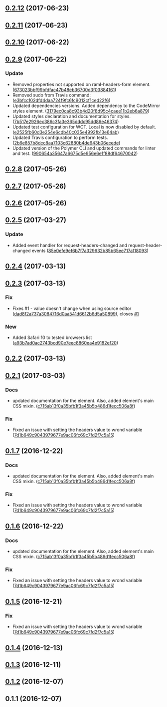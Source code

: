 <a name="0.2.12"></a>
## [0.2.12](https://github.com/advanced-rest-client/raml-request-headers-editor/compare/0.2.11...v0.2.12) (2017-06-23)




<a name="0.2.11"></a>
## [0.2.11](https://github.com/advanced-rest-client/raml-request-headers-editor/compare/0.2.10...v0.2.11) (2017-06-23)




<a name="0.2.10"></a>
## [0.2.10](https://github.com/advanced-rest-client/raml-request-headers-editor/compare/0.2.9...v0.2.10) (2017-06-22)




<a name="0.2.9"></a>
## [0.2.9](https://github.com/advanced-rest-client/raml-request-headers-editor/compare/0.2.8...v0.2.9) (2017-06-22)


### Update

* Removed properties not supported on raml-headers-form element. ([673023bbf99bfdfac47b48eb36700d3f03884161](https://github.com/advanced-rest-client/raml-request-headers-editor/commit/673023bbf99bfdfac47b48eb36700d3f03884161))
* Removed sudo from Travis command: ([e3bfcc102dfd4daa724f9fc6fc9012cf1ced22f6](https://github.com/advanced-rest-client/raml-request-headers-editor/commit/e3bfcc102dfd4daa724f9fc6fc9012cf1ced22f6))
* Updated dependencies versions. Added dependency to the CodeMirror styles element. ([3179ec0ca8c93b4d20f8d95c4caee11b2eb6a879](https://github.com/advanced-rest-client/raml-request-headers-editor/commit/3179ec0ca8c93b4d20f8d95c4caee11b2eb6a879))
* Updated styles declaration and documentation for styles. ([7b517e2926ec386c3fa3e365dddc95dd86e46374](https://github.com/advanced-rest-client/raml-request-headers-editor/commit/7b517e2926ec386c3fa3e365dddc95dd86e46374))
* Updated test configuration for WCT. Local is now disabled by default. ([e2525fb60d3e254e6cdb40c035e4992fb13e64ab](https://github.com/advanced-rest-client/raml-request-headers-editor/commit/e2525fb60d3e254e6cdb40c035e4992fb13e64ab))
* Updated Travis configuration to perform tests. ([2b6e857b8dcc8aa7103c62880b4de643b06ecede](https://github.com/advanced-rest-client/raml-request-headers-editor/commit/2b6e857b8dcc8aa7103c62880b4de643b06ecede))
* Updated version of the Polymer CLI and updated commands for linter and test. ([990654a35647a6675d5e956e6e1f88df64670042](https://github.com/advanced-rest-client/raml-request-headers-editor/commit/990654a35647a6675d5e956e6e1f88df64670042))



<a name="0.2.8"></a>
## [0.2.8](https://github.com/advanced-rest-client/raml-request-headers-editor/compare/0.2.7...v0.2.8) (2017-05-26)




<a name="0.2.7"></a>
## [0.2.7](https://github.com/advanced-rest-client/raml-request-headers-editor/compare/0.2.6...v0.2.7) (2017-05-26)




<a name="0.2.6"></a>
## [0.2.6](https://github.com/advanced-rest-client/raml-request-headers-editor/compare/0.2.5...v0.2.6) (2017-05-26)




<a name="0.2.5"></a>
## [0.2.5](https://github.com/advanced-rest-client/raml-request-headers-editor/compare/0.2.4...v0.2.5) (2017-03-27)


### Update

* Added event handler for request-headers-changed and request-header-changed events ([85e0efe9ef6b7f7a329632b85b65ee717a118093](https://github.com/advanced-rest-client/raml-request-headers-editor/commit/85e0efe9ef6b7f7a329632b85b65ee717a118093))



<a name="0.2.4"></a>
## [0.2.4](https://github.com/advanced-rest-client/raml-request-headers-editor/compare/0.2.3...v0.2.4) (2017-03-13)




<a name="0.2.3"></a>
## [0.2.3](https://github.com/advanced-rest-client/raml-request-headers-editor/compare/0.2.1...v0.2.3) (2017-03-13)


### Fix

* Fixes #1 - value doesn't change when using source editor ([dad8f2a737a3084716d0aa541d6612b6d5a50899](https://github.com/advanced-rest-client/raml-request-headers-editor/commit/dad8f2a737a3084716d0aa541d6612b6d5a50899)), closes [#1](https://github.com/advanced-rest-client/raml-request-headers-editor/issues/1)

### New

* Added Safari 10 to tested browsers list ([a93b7ad0ac2743bcd90e7eec8860ea4e9182ef20](https://github.com/advanced-rest-client/raml-request-headers-editor/commit/a93b7ad0ac2743bcd90e7eec8860ea4e9182ef20))



<a name="0.2.2"></a>
## [0.2.2](https://github.com/advanced-rest-client/raml-request-headers-editor/compare/0.2.1...v0.2.2) (2017-03-13)




<a name="0.2.1"></a>
## [0.2.1](https://github.com/advanced-rest-client/raml-request-headers-editor/compare/0.1.4...v0.2.1) (2017-03-03)


### Docs

* updated documentation for the element. Also, added element's main CSS mixin. ([c715ab13f0a35bfb1f3a45b5b486d1fecc506a8f](https://github.com/advanced-rest-client/raml-request-headers-editor/commit/c715ab13f0a35bfb1f3a45b5b486d1fecc506a8f))

### Fix

* Fixed an issue with setting the headers value to wrond variable ([7d1b649c9043979677e9ac06fc69c7fd2f7c5a15](https://github.com/advanced-rest-client/raml-request-headers-editor/commit/7d1b649c9043979677e9ac06fc69c7fd2f7c5a15))



<a name="0.1.7"></a>
## [0.1.7](https://github.com/advanced-rest-client/raml-request-headers-editor/compare/0.1.4...v0.1.7) (2016-12-22)


### Docs

* updated documentation for the element. Also, added element's main CSS mixin. ([c715ab13f0a35bfb1f3a45b5b486d1fecc506a8f](https://github.com/advanced-rest-client/raml-request-headers-editor/commit/c715ab13f0a35bfb1f3a45b5b486d1fecc506a8f))

### Fix

* Fixed an issue with setting the headers value to wrond variable ([7d1b649c9043979677e9ac06fc69c7fd2f7c5a15](https://github.com/advanced-rest-client/raml-request-headers-editor/commit/7d1b649c9043979677e9ac06fc69c7fd2f7c5a15))



<a name="0.1.6"></a>
## [0.1.6](https://github.com/advanced-rest-client/raml-request-headers-editor/compare/0.1.4...v0.1.6) (2016-12-22)


### Docs

* updated documentation for the element. Also, added element's main CSS mixin. ([c715ab13f0a35bfb1f3a45b5b486d1fecc506a8f](https://github.com/advanced-rest-client/raml-request-headers-editor/commit/c715ab13f0a35bfb1f3a45b5b486d1fecc506a8f))

### Fix

* Fixed an issue with setting the headers value to wrond variable ([7d1b649c9043979677e9ac06fc69c7fd2f7c5a15](https://github.com/advanced-rest-client/raml-request-headers-editor/commit/7d1b649c9043979677e9ac06fc69c7fd2f7c5a15))



<a name="0.1.5"></a>
## [0.1.5](https://github.com/advanced-rest-client/raml-request-headers-editor/compare/0.1.4...v0.1.5) (2016-12-21)


### Fix

* Fixed an issue with setting the headers value to wrond variable ([7d1b649c9043979677e9ac06fc69c7fd2f7c5a15](https://github.com/advanced-rest-client/raml-request-headers-editor/commit/7d1b649c9043979677e9ac06fc69c7fd2f7c5a15))



<a name="0.1.4"></a>
## [0.1.4](https://github.com/advanced-rest-client/raml-request-headers-editor/compare/0.1.3...v0.1.4) (2016-12-13)




<a name="0.1.3"></a>
## [0.1.3](https://github.com/advanced-rest-client/raml-request-headers-editor/compare/0.1.2...v0.1.3) (2016-12-11)




<a name="0.1.2"></a>
## [0.1.2](https://github.com/advanced-rest-client/raml-request-headers-editor/compare/0.1.1...v0.1.2) (2016-12-07)




<a name="0.1.1"></a>
## 0.1.1 (2016-12-07)




